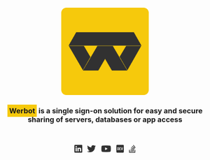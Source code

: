 <p align="center">
    <a href="https://werbot.com" target="_blank">
        <img width="200" src="/img/yellow/logo.svg" alt="Werbot Logo">
    </a>
</p>

<h3 align="center"><p style="display:inline;background:#F6C90C;padding: 4px;">Werbot</p>&nbsp;is a single sign-on solution for easy and secure sharing of servers, databases or app access</h3>

<br>

<p align="center">
    <a href="https://www.linkedin.com/company/werbot/"><img height="20" src="/img/social/linkedin.svg" alt="LinkedIn"></a>
    &nbsp;
    <a href="https://twitter.com/werbot_"><img height="20" src="/img/social/twitter.svg" alt="Twitter"></a>
    &nbsp;
    <a href="https://www.youtube.com/channel/UCQk0_i0h-xB9s9sv4R7HX2g"><img height="20" src="/img/social/youtube.svg" alt="Youtube"></a>
    &nbsp;
    <a href="https://dev.to/werbot"><img height="20" src="/img/social/dev.svg" alt="Dev"></a>
    &nbsp;
    <a href="https://stackoverflow.com/questions/tagged/werbot"><img height="20" src="/img/social/stack-overflow.svg" alt="StackOverflow"></a>
</p>